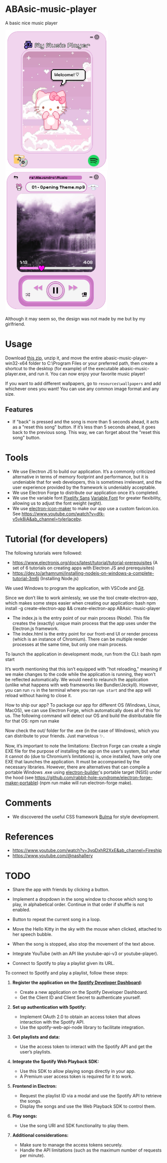 # ABAsic-music-player
A basic nice music player

<div>
    <img src="./assets/app1.png" alt="App 1" height="450">
    <img src="./assets/app2.png" alt="App 2"height="450">
</div>

Although it may seem so, the design was not made by me but by my girlfriend.

# Usage

Download [this zip](LINK), unzip it, and move the entire abasic-music-player-win32-x64 folder to C:\Program Files or your preferred path, then create a shortcut to the desktop (for example) of the executable abasic-music-player.exe, and run it. You can now enjoy your favorite music player!

If you want to add different wallpapers, go to `resources\wallpapers` and add whichever ones you want! You can use any common image format and any size.

## Features

- If "back" is pressed and the song is more than 5 seconds ahead, it acts as a "reset this song" button. If it’s less than 5 seconds ahead, it goes back to the previous song. This way, we can forget about the "reset this song" button.

# Tools

- We use Electron JS to build our application. It’s a commonly criticized alternative in terms of memory footprint and performance, but it is undeniable that for web developers, this is sometimes irrelevant, and the user experience provided by the framework is undeniably acceptable.
- We use Electron Forge to distribute our application once it’s completed.
- We use the variable font [Pixelify Sans](https://gwfh.mranftl.com/fonts/pixelify-sans?subsets=latin) [Variable Font](https://fonts.google.com/selection) for greater flexibility, allowing us to adjust the font weight (wght).
- We use [electron-icon-maker](https://www.npmjs.com/package/electron-icon-maker) to make our app use a custom favicon.ico. See https://www.youtube.com/watch?v=dtk-v5vk8iA&ab_channel=tylerlaceby.

# Tutorial (for developers)

The following tutorials were followed:
- https://www.electronjs.org/docs/latest/tutorial/tutorial-prerequisites (A set of 6 tutorials on creating apps with Electron JS and prerequisites)
- https://dev.to/arhamrumi/installing-nodejs-on-windows-a-complete-tutorial-3m6j (Installing Node.js)

We used Windows to program the application, with VSCode and [Git](https://git-scm.com/downloads/win).

Since we don’t like to work aimlessly, we use the tool create-electron-app, which makes some steps easier when creating our application:
bash
npm install -g create-electron-app && create-electron-app ABAsic-music-player


- The index.js is the entry point of our main process (Node). This file creates the (exactly) unique main process that the app uses under the Electron.js framework.
- The index.html is the entry point for our front-end UI or render process (which is an instance of Chromium). There can be multiple render processes at the same time, but only one main process.

To launch the application in development mode, run from the CLI:
bash
npm start


It’s worth mentioning that this isn’t equipped with "hot reloading," meaning if we make changes to the code while the application is running, they won’t be reflected automatically. We would need to relaunch the application (unlike what happens with web frameworks like Bundler/Jeckyll). However, you can run `rs` in the terminal where you ran `npm start` and the app will reload without having to close it.

How to ship our app? To package our app for different OS (Windows, Linux, MacOS), we can use Electron Forge, which automatically does all of this for us. The following command will detect our OS and build the distributable file for that OS:
npm run make

Now check the out/ folder for the .exe (in the case of Windows), which you can distribute to your friends. Just marvelous ✨.

Now, it’s important to note the limitations: Electron Forge can create a single EXE file for the purpose of installing the app on the user’s system, but what it cannot do (due to Chromium’s limitations) is, once installed, have only one EXE that launches the application. It must be accompanied by the necessary libraries. However, there are alternatives that can compile a portable Windows .exe using [electron-builder](https://www.electron.build/)'s portable target (NSIS) under the hood (see https://github.com/rabbit-hole-syndrome/electron-forge-maker-portable) (npm run make will run electron-forge make).

# Comments

- We discovered the useful CSS framework [Bulma](https://versions.bulma.io/0.7.0/documentation/overview/start/) for style development.

# References
- https://www.youtube.com/watch?v=3yqDxhR2XxE&ab_channel=Fireship
- https://www.youtube.com/@nashallery

# TODO 
- Share the app with friends by clicking a button.
- Implement a dropdown in the song window to choose which song to play, in alphabetical order. Continue in that order if shuffle is not enabled.
- Button to repeat the current song in a loop.
- Move the Hello Kitty in the sky with the mouse when clicked, attached to her speech bubble.
- When the song is stopped, also stop the movement of the text above.
- Integrate YouTube (with an API like youtube-api-v3 or youtube-player).

- Connect to Spotify to play a playlist given its URL.

To connect to Spotify and play a playlist, follow these steps:

1. **Register the application on the [Spotify Developer Dashboard](https://developer.spotify.com/):**
   - Create a new application on the Spotify Developer Dashboard.
   - Get the Client ID and Client Secret to authenticate yourself.

2. **Set up authentication with Spotify:**
   - Implement OAuth 2.0 to obtain an access token that allows interaction with the Spotify API.
   - Use the spotify-web-api-node library to facilitate integration.

3. **Get playlists and data:**
   - Use the access token to interact with the Spotify API and get the user’s playlists.

4. **Integrate the Spotify Web Playback SDK:**
   - Use this SDK to allow playing songs directly in your app.
   - A Premium user access token is required for it to work.

5. **Frontend in Electron:**
   - Request the playlist ID via a modal and use the Spotify API to retrieve the songs.
   - Display the songs and use the Web Playback SDK to control them.

6. **Play songs:**
   - Use the song URI and SDK functionality to play them.

7. **Additional considerations:**
   - Make sure to manage the access tokens securely.
   - Handle the API limitations (such as the maximum number of requests per minute).
